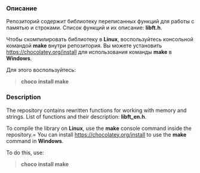 ### Описание
Репозиторий содержит библиотеку переписанных функций для работы с памятью и строками.
Список функций и их описание: **libft.h**.

Чтобы скомпилировать библиотеку в **Linux**, воспользуйтесь консольной командой **make** внутри репозитория.
Вы можете установить https://chocolatey.org/install для использования команды **make** в **Windows**.

Для этого воспользуйтесь:
> **choco install make**

### Description
The repository contains rewritten functions for working with memory and strings.
List of functions and their description: **libft_en.h**.

To compile the library on **Linux**, use the **make** console command inside the repository.=
You can install https://chocolatey.org/install to use the **make** command in **Windows**.

To do this, use:
> **choco install make**
